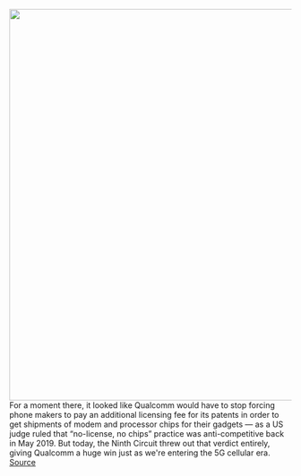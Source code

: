 <img src='https://cdn.vox-cdn.com/thumbor/NjKl31WpBRJYLi4WUDVGCL3NP48=/0x0:2040x1360/1200x800/filters:focal(857x517:1183x843)/cdn.vox-cdn.com/uploads/chorus_image/image/67188771/Qualcomm-Steven_Mollenkopf-CEO-verge-04.0.0.jpg' width='700px' /><br/>
For a moment there, it looked like Qualcomm would have to stop forcing phone makers to pay an additional licensing fee for its patents in order to get shipments of modem and processor chips for their gadgets — as a US judge ruled that “no-license, no chips” practice was anti-competitive back in May 2019. But today, the Ninth Circuit threw out that verdict entirely, giving Qualcomm a huge win just as we're entering the 5G cellular era.
<a href='https://www.theverge.com/2020/8/11/21363629/qualcomm-win-appeal-antitrust-ftc-lawsuit-frand-patents-chips'> Source <a/>